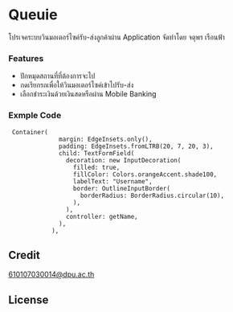 # Queuie
โปรเจคระบบวินมอเตอร์ไซค์รับ-ส่งลูกค้าผ่าน Application จัดทำโดย จตุพร เรือนฟ้า
### Features
- ปักหมุดสถานที่ที่ต้องการจะไป
- กดเรียกรถเพื่อให้วินมอเตอร์ไซค์เข้าไปรับ-ส่ง
- เลือกชำระเงินด้วยเงินสดหรือผ่าน Mobile Banking
### Exmple Code
```
 Container(
              margin: EdgeInsets.only(),
              padding: EdgeInsets.fromLTRB(20, 7, 20, 3),
              child: TextFormField(
                decoration: new InputDecoration(
                  filled: true,
                  fillColor: Colors.orangeAccent.shade100,
                  labelText: "Username",
                  border: OutlineInputBorder(
                    borderRadius: BorderRadius.circular(10),
                  ),
                ),
                controller: getName,
              ),
            ),
```            
  ## Credit
  610107030014@dpu.ac.th
  ## License
